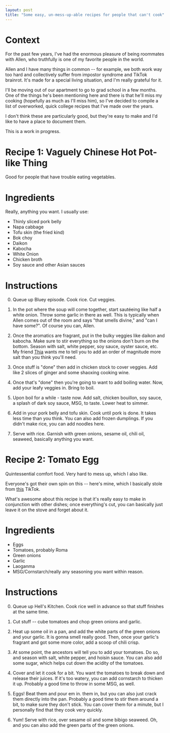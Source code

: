 ```yaml
---
layout: post
title: "Some easy, un-mess-up-able recipes for people that can't cook"
---
```


# Context

For the past few years, I've had the enormous pleasure of being roommates with Allen, who truthfully is one of my favorite people in the world.

Allen and I have many things in common -- for example, we both work way too hard and collectively suffer from impostor syndrome and TikTok brainrot. It's made for a special living situation, and I'm really grateful for it.

I'll be moving out of our apartment to go to grad school in a few months.
One of the things he's been mentioning here and there is that he'll miss my cooking
(hopefully as much as I'll miss him), so I've decided to compile a list of
overworked, quick college recipes that I've made over the years.

I don't think these are particularly good,
but they're easy to make and I'd like to
have a place to document them.

This is a work in progress.

# Recipe 1: Vaguely Chinese Hot Pot-like Thing

Good for people that have trouble eating vegetables.

# Ingredients

Really, anything you want. I usually use:

- Thinly sliced pork belly
- Napa cabbage
- Tofu skin (the fried kind)
- Bok choy
- Daikon
- Kabocha
- White Onion
- Chicken broth
- Soy sauce and other Asian sauces

# Instructions

0. Queue up Bluey episode. Cook rice. Cut veggies.

1. In the pot where the soup will come together,
   start sautéeing like half a white onion.
   Throw some garlic in there as well.
   This is typically when Allen comes out of the
   room and says "that smells divine," and
   "can I have some?". Of course you can,
   Allen.

2. Once the aromatics are fragrant, put in the
   bulky veggies like daikon and kabocha. Make
   sure to stir everything so the onions don't
   burn on the bottom. Season with salt,
   white pepper, soy sauce, oyster sauce, etc.
   My friend [Thia](https://thia.codes/) wants
   me to tell you to add an order of magnitude
   more salt than you think you'll need.

3. Once stuff is "done" then add in chicken
   stock to cover veggies. Add like 2 slices
   of ginger and some shaoxing
   cooking wine.

4. Once that's "done" then you're going to want
   to add boiling water. Now, add your leafy
   veggies in. Bring to boil.

5. Upon boil for a while - taste now. Add salt, chicken
   bouillon, soy sauce, a splash of dark soy
   sauce, MSG, to taste. Lower heat to simmer.

6. Add in your pork belly and tofu skin. Cook
   until pork is done. It takes less time than
   you think. You can also add frozen dumplings.
   If you didn't make rice, you can add
   noodles here.

7. Serve with rice. Garnish with green onions,
   sesame oil, chili oil, seaweed, basically
   anything you want.

# Recipe 2: Tomato Egg

Quintessential comfort food. Very hard to mess up, which I also like.

Everyone's got their own spin on this -- here's mine, which I basically
stole from [this](https://www.tiktok.com/@cassyeungmoney/video/7226733624291347758?lang=en) TikTok.

What's awesome about this recipe is that it's really easy to make in conjunction with other dishes;
once everything's cut, you can basically just leave it on the stove and forget about it.

# Ingredients

- Eggs
- Tomatoes, probably Roma
- Green onions
- Garlic
- Laoganma
- MSG/Cornstarch/really any seasoning you want within reason.

# Instructions

0. Queue up Hell's Kitchen. Cook rice well in advance so that stuff finishes at the same time.

1. Cut stuff -- cube tomatoes and chop green onions and garlic.

2. Heat up some oil in a pan, and add the white parts of the green onions and your garlic. It is gonna
   smell really good. Then, once your garlic's fragrant and got some more color, add a scoop of
   chili crisp.

3. At some point, the ancestors will tell you to add your tomatoes. Do so, and season with salt, white pepper,
   and hoisin sauce. You can also add some sugar, which helps cut down the acidity of the tomatoes.

4. Cover and let it cook for a bit. You want the tomatoes to break down and release their juices.
   If it's too watery, you can add cornstarch to thicken it up. Probably a good time to throw in
   some MSG, as well.

5. Eggs! Beat them and pour em in.
   them in, but you can also just crack them directly into the pan. Probably a good time to stir
   them around a bit, to make sure they don't stick. You can cover them for a minute, but I personally
   find that they cook very quickly.

6. Yum! Serve with rice, over sesame oil and some bibigo seaweed. Oh, and you can also add the green parts
   of the green onions.
